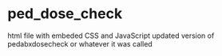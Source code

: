 # ped_dose_check
html file with embeded CSS and JavaScript
updated version of pedabxdosecheck or whatever it was called
